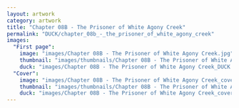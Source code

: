 ```yaml
---
layout: artwork
category: artwork
title: "Chapter 08B - The Prisoner of White Agony Creek"
permalink: "DUCK/chapter_08b_-_the_prisoner_of_white_agony_creek"
images:
  "First page":
    image: "images/Chapter 08B - The Prisoner of White Agony Creek.jpg"
    thumbnail: "images/thumbnails/Chapter 08B - The Prisoner of White Agony Creek.jpg"
    duck: "images/Chapter 08B - The Prisoner of White Agony Creek_DUCK.jpg"
  "Cover":
    image: "images/Chapter 08B - The Prisoner of White Agony Creek_cover.jpg"
    thumbnail: "images/thumbnails/Chapter 08B - The Prisoner of White Agony Creek_cover.jpg"
    duck: "images/Chapter 08B - The Prisoner of White Agony Creek_cover_DUCK.jpg"
---
```


